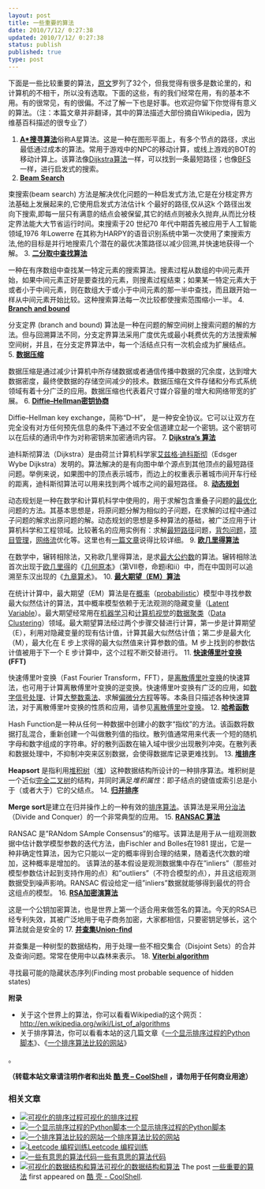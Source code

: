 ```yaml
---
layout: post
title: 一些重要的算法
date: 2010/7/12/ 0:27:38
updated: 2010/7/12/ 0:27:38
status: publish
published: true
type: post
---
```




下面是一些比较重要的算法，[原文](http://www.risc.jku.at/people/ckoutsch/stuff/e_algorithms.html)罗列了32个，但我觉得有很多是数论里的，和计算机的不相干，所以没有选取。下面的这些，有的我们经常在用，有的基本不用。有的很常见，有的很偏。不过了解一下也是好事。也欢迎你留下你觉得有意义的算法。（注：本篇文章并非翻译，其中的算法描述大部份摘自Wikipedia，因为维基百科描述的很专业了）


1. [**A\*搜寻算法**](http://zh.wikipedia.org/zh-cn/A*%E6%90%9C%E5%AF%BB%E7%AE%97%E6%B3%95)俗称A星算法。这是一种在图形平面上，有多个节点的路径，求出最低通过成本的算法。常用于游戏中的NPC的移动计算，或线上游戏的BOT的移动计算上。该算法像[Dijkstra算法](http://zh.wikipedia.org/zh-cn/Dijkstra%E7%AE%97%E6%B3%95 "Dijkstra算法")一样，可以找到一条最短路径；也像[BFS](http://zh.wikipedia.org/zh-cn/BFS "BFS")一样，进行启发式的搜索。
2. [**Beam Search**](http://en.wikipedia.org/wiki/Beam_search)  

束搜索(beam search) 方法是解决优化问题的一种启发式方法,它是在分枝定界方法基础上发展起来的,它使用启发式方法估计k 个最好的路径,仅从这k 个路径出发向下搜索,即每一层只有满意的结点会被保留,其它的结点则被永久抛弃,从而比分枝定界法能大大节省运行时间。束搜索于20 世纪70 年代中期首先被应用于人工智能领域,1976 年Lowerre 在其称为HARPY的语音识别系统中第一次使用了束搜索方法,他的目标是并行地搜索几个潜在的最优决策路径以减少回溯,并快速地获得一个解。
3. [**二分取中查找算法**](http://zh.wikipedia.org/zh-cn/%E6%8A%98%E5%8D%8A%E6%90%9C%E7%B4%A2%E7%AE%97%E6%B3%95)  

一种在有序数组中查找某一特定元素的搜索算法。搜素过程从数组的中间元素开始，如果中间元素正好是要查找的元素，则搜素过程结束；如果某一特定元素大于或者小于中间元素，则在数组大于或小于中间元素的那一半中查找，而且跟开始一样从中间元素开始比较。这种搜索算法每一次比较都使搜索范围缩小一半。
4. [**Branch and bound**](http://en.wikipedia.org/wiki/Branch_and_bound)  

分支定界 (branch and bound) 算法是一种在问题的解空间树上搜索问题的解的方法。但与回溯算法不同，分支定界算法采用广度优先或最小耗费优先的方法搜索解空间树，并且，在分支定界算法中，每一个活结点只有一次机会成为扩展结点。
5. [**数据压缩**](http://en.wikipedia.org/wiki/Data_compression)  

数据压缩是通过减少计算机中所存储数据或者通信传播中数据的冗余度，达到增大数据密度，最终使数据的存储空间减少的技术。数据压缩在文件存储和分布式系统领域有着十分广泛的应用。数据压缩也代表着尺寸媒介容量的增大和网络带宽的扩展。
6. [**Diffie–Hellman密钥协商**](http://zh.wikipedia.org/zh-cn/Diffie-Hellman%E5%AF%86%E9%92%A5%E4%BA%A4%E6%8D%A2)  

Diffie–Hellman key exchange，简称“D–H”， 是一种安全协议。它可以让双方在完全没有对方任何预先信息的条件下通过不安全信道建立起一个密钥。这个密钥可以在后续的通讯中作为对称密钥来加密通讯内容。
7. [**Dijkstra’s 算法**](http://zh.wikipedia.org/zh-cn/%E8%BF%AA%E7%A7%91%E6%96%AF%E5%BD%BB%E7%AE%97%E6%B3%95)  

迪科斯彻算法（Dijkstra）是由荷兰计算机科学家[艾兹格·迪科斯彻](http://zh.wikipedia.org/zh-cn/%E8%89%BE%E8%8C%B2%E6%A0%BC%C2%B7%E8%BF%AA%E7%A7%91%E6%96%AF%E5%BE%B9 "艾兹格·迪科斯彻")（Edsger Wybe Dijkstra）发明的。算法解决的是有向图中单个源点到其他顶点的最短路径问题。举例来说，如果图中的顶点表示城市，而边上的权重表示著城市间开车行经的距离，迪科斯彻算法可以用来找到两个城市之间的最短路径。
8. [**动态规划**](http://zh.wikipedia.org/zh-cn/%E5%8A%A8%E6%80%81%E8%A7%84%E5%88%92)  

动态规划是一种在数学和计算机科学中使用的，用于求解包含重叠子问题的[最优化](http://zh.wikipedia.org/zh-cn/%E6%9C%80%E4%BC%98%E5%8C%96 "最优化")问题的方法。其基本思想是，将原问题分解为相似的子问题，在求解的过程中通过子问题的解求出原问题的解。动态规划的思想是多种算法的基础，被广泛应用于计算机科学和工程领域。比较著名的应用实例有：求解[最短路径](http://zh.wikipedia.org/zh-cn/%E6%9C%80%E7%9F%AD%E8%B7%AF%E5%BE%84 "最短路径")问题，[背包问题](http://zh.wikipedia.org/zh-cn/%E8%83%8C%E5%8C%85%E9%97%AE%E9%A2%98 "背包问题")，[项目管理](http://zh.wikipedia.org/zh-cn/%E9%A1%B9%E7%9B%AE%E7%AE%A1%E7%90%86 "项目管理")，[网络流](http://zh.wikipedia.org/zh-cn/%E7%BD%91%E7%BB%9C%E6%B5%81 "网络流")优化等。这里也有[一篇文章](http://www.cnblogs.com/drizzlecrj/archive/2007/10/26/939159.html)说得比较详细。
9. [**欧几里得算法**](http://zh.wikipedia.org/zh-cn/%E8%BC%BE%E8%BD%89%E7%9B%B8%E9%99%A4%E6%B3%95)  

在数学中，辗转相除法，又称欧几里得算法，是求[最大公约数](http://zh.wikipedia.org/zh-cn/%E6%9C%80%E5%A4%A7%E5%85%AC%E7%BA%A6%E6%95%B0 "最大公约数")的算法。辗转相除法首次出现于[欧几里得](http://zh.wikipedia.org/zh-cn/%E6%AC%A7%E5%87%A0%E9%87%8C%E5%BE%97 "欧几里得")的《[几何原本](http://zh.wikipedia.org/zh-cn/%E5%87%A0%E4%BD%95%E5%8E%9F%E6%9C%AC "几何原本")》（第VII卷，命题i和ii）中，而在中国则可以追溯至东汉出现的《[九章算术](http://zh.wikipedia.org/zh-cn/%E4%B9%9D%E7%AB%A0%E7%AE%97%E6%9C%AF "九章算术")》。
10. [**最大期望（EM）算法**](http://zh.wikipedia.org/zh-cn/%E6%9C%80%E5%A4%A7%E6%9C%9F%E6%9C%9B%E7%AE%97%E6%B3%95)  

在统计计算中，最大期望（EM）算法是在[概率](http://zh.wikipedia.org/zh-cn/%E6%A6%82%E7%8E%87 "概率")（[probabilistic](http://en.wikipedia.org/wiki/probability "en:probability")）模型中寻找参数最大似然估计的算法，其中概率模型依赖于无法观测的隐藏变量（[Latent Variable](http://en.wikipedia.org/wiki/latent_variable "en:latent variable")）。最大期望经常用在[机器学习](http://zh.wikipedia.org/zh-cn/%E6%9C%BA%E5%99%A8%E5%AD%A6%E4%B9%A0 "机器学习")和[计算机视觉](http://zh.wikipedia.org/zh-cn/%E8%AE%A1%E7%AE%97%E6%9C%BA%E8%A7%86%E8%A7%89 "计算机视觉")的[数据聚类](http://zh.wikipedia.org/zh-cn/%E6%95%B0%E6%8D%AE%E8%81%9A%E7%B1%BB "数据聚类")（[Data Clustering](http://en.wikipedia.org/wiki/data_clustering "en:data clustering")）领域。最大期望算法经过两个步骤交替进行计算，第一步是计算期望（E），利用对隐藏变量的现有估计值，计算其最大似然估计值；第二步是最大化（M），最大化在 E 步上求得的最大似然值来计算参数的值。M 步上找到的参数估计值被用于下一个 E 步计算中，这个过程不断交替进行。
11. [**快速傅里叶变换**](http://zh.wikipedia.org/zh-cn/%E5%BF%AB%E9%80%9F%E5%82%85%E9%87%8C%E5%8F%B6%E5%8F%98%E6%8D%A2) **(FFT)**  

快速傅里叶变换（Fast Fourier Transform，FFT），是[离散傅里叶变换](http://zh.wikipedia.org/zh-cn/%E7%A6%BB%E6%95%A3%E5%82%85%E9%87%8C%E5%8F%B6%E5%8F%98%E6%8D%A2 "离散傅里叶变换")的快速算法，也可用于计算离散傅里叶变换的逆变换。快速傅里叶变换有广泛的应用，如[数字信号处理](http://zh.wikipedia.org/zh-cn/%E6%95%B0%E5%AD%97%E4%BF%A1%E5%8F%B7%E5%A4%84%E7%90%86 "数字信号处理")、计算[大整数乘法](http://zh.wikipedia.org/w/index.php?title=%E5%A4%A7%E6%95%B4%E6%95%B0%E4%B9%98%E6%B3%95&action=edit&redlink=1 "大整数乘法（尚未撰写）")、求解[偏微分方程](http://zh.wikipedia.org/zh-cn/%E5%81%8F%E5%BE%AE%E5%88%86%E6%96%B9%E7%A8%8B "偏微分方程")等等。本条目只描述各种快速算法，对于离散傅里叶变换的性质和应用，请参见[离散傅里叶变换](http://zh.wikipedia.org/zh-cn/%E7%A6%BB%E6%95%A3%E5%82%85%E9%87%8C%E5%8F%B6%E5%8F%98%E6%8D%A2 "离散傅里叶变换")。
12. [**哈希函数**](http://zh.wikipedia.org/zh-cn/%E6%95%A3%E5%88%97%E5%87%BD%E6%95%B8)  

Hash Function是一种从任何一种数据中创建小的数字“指纹”的方法。该函数将数据打乱混合，重新创建一个叫做散列值的指纹。散列值通常用来代表一个短的随机字母和数字组成的字符串。好的散列函数在输入域中很少出现散列冲突。在散列表和数据处理中，不抑制冲突来区别数据，会使得数据库记录更难找到。
13. [**堆排序**](http://zh.wikipedia.org/zh-cn/%E5%A0%86%E7%A9%8D%E6%8E%92%E5%BA%8F)  

**Heapsort** 是指利用[堆积树](http://zh.wikipedia.org/zh-cn/%E5%A0%86_(%E6%95%B0%E6%8D%AE%E7%BB%93%E6%9E%84) "堆 (数据结构)")（[堆](http://zh.wikipedia.org/zh-cn/%E5%A0%86_(%E6%95%B0%E6%8D%AE%E7%BB%93%E6%9E%84) "堆 (数据结构)")）这种数据结构所设计的一种排序算法。堆积树是一个近似[完全二叉树](http://zh.wikipedia.org/zh-cn/%E5%AE%8C%E5%85%A8%E4%BA%8C%E5%8F%89%E6%A0%91 "完全二叉树")的结构，并同时满足*堆积属性*：即子结点的键值或索引总是小于（或者大于）它的父结点。
14. [**归并排序**](http://zh.wikipedia.org/zh-cn/%E5%BD%92%E5%B9%B6%E6%8E%92%E5%BA%8F)  

**Merge sort**是建立在归并操作上的一种有效的[排序](http://zh.wikipedia.org/zh-cn/%E6%8E%92%E5%BA%8F "排序")[算法](http://zh.wikipedia.org/zh-cn/%E7%AE%97%E6%B3%95 "算法")。该算法是采用[分治法](http://zh.wikipedia.org/zh-cn/%E5%88%86%E6%B2%BB%E6%B3%95 "分治法")（Divide and Conquer）的一个非常典型的应用。
15. [**RANSAC 算法**](http://en.wikipedia.org/wiki/RANSAC)  

RANSAC 是”RANdom SAmple Consensus”的缩写。该算法是用于从一组观测数据中估计数学模型参数的迭代方法，由Fischler and Bolles在1981 提出，它是一种非确定性算法，因为它只能以一定的概率得到合理的结果，随着迭代次数的增加，这种概率是增加的。 该算法的基本假设是观测数据集中存在”inliers”（那些对模型参数估计起到支持作用的点）和”outliers”（不符合模型的点），并且这组观测数据受到噪声影响。RANSAC 假设给定一组”inliers”数据就能够得到最优的符合这组点的模型。
16. [**RSA加密演算法**](http://zh.wikipedia.org/zh-tw/RSA%E5%8A%A0%E5%AF%86%E6%BC%94%E7%AE%97%E6%B3%95)  

这是一个公钥加密算法，也是世界上第一个适合用来做签名的算法。今天的RSA已经专利失效，其被广泛地用于电子商务加密，大家都相信，只要密钥足够长，这个算法就会是安全的
17. [**并查集Union-find**](http://zh.wikipedia.org/zh-cn/%E5%B9%B6%E6%9F%A5%E9%9B%86)  

并查集是一种树型的数据结构，用于处理一些不相交集合（Disjoint Sets）的合并及查询问题。常常在使用中以森林来表示。
18. [**Viterbi algorithm**](http://blog.52nlp.org/hmm-learn-best-practices-six-viterbi-algorithm-1)  

寻找最可能的隐藏状态序列(Finding most probable sequence of hidden states)


**附录**


* 关于这个世界上的算法，你可以看看Wikipedia的这个网页：<http://en.wikipedia.org/wiki/List_of_algorithms>
* 关于排序算法，你可以看看本站的这几篇文章《[一个显示排序过程的Python脚本](https://coolshell.cn/articles/536.html)》、《[一个排序算法比较的网站](https://coolshell.cn/articles/399.html)》


。





**（转载本站文章请注明作者和出处 [酷 壳 – CoolShell](https://coolshell.cn/) ，请勿用于任何商业用途）**



### 相关文章

* [![可视化的排序过程](https://coolshell.cn/wp-content/plugins/wordpress-23-related-posts-plugin/static/thumbs/23.jpg)](https://coolshell.cn/articles/3933.html)[可视化的排序过程](https://coolshell.cn/articles/3933.html)
* [![一个显示排序过程的Python脚本](https://coolshell.cn/wp-content/uploads/2009/04/bubble-150x150.png)](https://coolshell.cn/articles/536.html)[一个显示排序过程的Python脚本](https://coolshell.cn/articles/536.html)
* [![一个排序算法比较的网站](https://coolshell.cn/wp-content/uploads/2009/04/sort-150x150.jpg)](https://coolshell.cn/articles/399.html)[一个排序算法比较的网站](https://coolshell.cn/articles/399.html)
* [![Leetcode 编程训练](https://coolshell.cn/wp-content/plugins/wordpress-23-related-posts-plugin/static/thumbs/29.jpg)](https://coolshell.cn/articles/12052.html)[Leetcode 编程训练](https://coolshell.cn/articles/12052.html)
* [![一些有意思的算法代码](https://coolshell.cn/wp-content/plugins/wordpress-23-related-posts-plugin/static/thumbs/23.jpg)](https://coolshell.cn/articles/6010.html)[一些有意思的算法代码](https://coolshell.cn/articles/6010.html)
* [![可视化的数据结构和算法](https://coolshell.cn/wp-content/plugins/wordpress-23-related-posts-plugin/static/thumbs/11.jpg)](https://coolshell.cn/articles/4671.html)[可视化的数据结构和算法](https://coolshell.cn/articles/4671.html)
The post [一些重要的算法](https://coolshell.cn/articles/2583.html) first appeared on [酷 壳 - CoolShell](https://coolshell.cn).